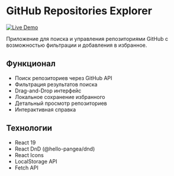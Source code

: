 # GitHub Repositories Explorer

[![Live Demo](https://img.shields.io/badge/netlify-blue)](https://github-favorite.netlify.app//)

Приложение для поиска и управления репозиториями GitHub с возможностью фильтрации и добавления в избранное.

## Функционал

- Поиск репозиториев через GitHub API
- Фильтрация результатов поиска
- Drag-and-Drop интерфейс
- Локальное сохранение избранного
- Детальный просмотр репозиториев
- Интерактивная справка

## Технологии

- React 19
- React DnD (@hello-pangea/dnd)
- React Icons
- LocalStorage API
- Fetch API

